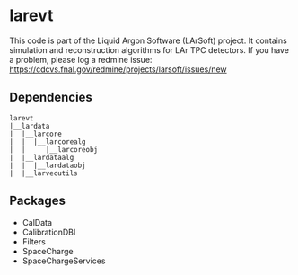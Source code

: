# larevt

This code is part of the Liquid Argon Software (LArSoft) project.
It contains simulation and reconstruction algorithms for LAr TPC detectors.
If you have a problem, please log a redmine issue: https://cdcvs.fnal.gov/redmine/projects/larsoft/issues/new

## Dependencies

```
larevt
|__lardata
|  |__larcore
|  |  |__larcorealg
|  |     |__larcoreobj
|  |__lardataalg
|  |  |__lardataobj
|  |__larvecutils
```

## Packages

- CalData
- CalibrationDBI
- Filters
- SpaceCharge
- SpaceChargeServices

